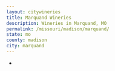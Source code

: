 ```yaml
---
layout: citywineries
title: Marquand Wineries
description: Wineries in Marquand, MO
permalink: /missouri/madison/marquand/
state: mo
county: madison
city: marquand
---
```

-
